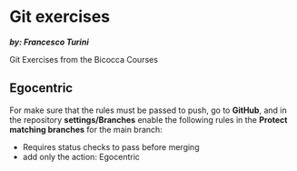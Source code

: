 # Git exercises
***by: Francesco Turini***

Git Exercises from the Bicocca Courses

## Egocentric
For make sure that the rules must be passed to push, go to **GitHub**, and in the repository **settings/Branches** enable the following rules in the **Protect matching branches** for the main branch:
- Requires status checks to pass before merging
- add only the action: Egocentric
